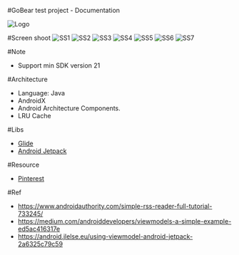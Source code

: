 #GoBear test project -  Documentation

![](https://gitlab.com/_Joker/gobear/raw/master/app/assets/ic_launcher-web.png "Logo")


#Screen shoot
![](https://gitlab.com/_Joker/gobear/raw/master/app/assets/device-2019-03-09-203851.png "SS1")
![](https://gitlab.com/_Joker/gobear/raw/master/app/assets/device-2019-03-09-203917.png "SS2")
![](https://gitlab.com/_Joker/gobear/raw/master/app/assets/device-2019-03-09-204003.png "SS3")
![](https://gitlab.com/_Joker/gobear/raw/master/app/assets/device-2019-03-09-204030.png "SS4")
![](https://gitlab.com/_Joker/gobear/raw/master/app/assets/device-2019-03-09-204043.png "SS5")
![](https://gitlab.com/_Joker/gobear/raw/master/app/assets/device-2019-03-09-204057.png "SS6")
![](https://gitlab.com/_Joker/gobear/raw/master/app/assets/device-2019-03-09-204240.png "SS7")

#Note
   - Support min SDK version 21

#Architecture
   - Language: Java
   - AndroidX
   - Android Architecture Components.
   - LRU Cache
   
#Libs
   - [Glide](https://github.com/bumptech/glide)
   - [Android Jetpack](https://developer.android.com/jetpack)
   
#Resource 
   - [Pinterest](https://www.pinterest.com/pin/134967320069077138/)
   
#Ref
   - https://www.androidauthority.com/simple-rss-reader-full-tutorial-733245/
   - https://medium.com/androiddevelopers/viewmodels-a-simple-example-ed5ac416317e
   - https://android.jlelse.eu/using-viewmodel-android-jetpack-2a6325c79c59

